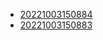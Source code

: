 - [20221003150884](/zet/20221003150884/README.md)
- [20221003150883](/zet/20221003150883/README.md)
